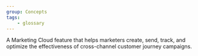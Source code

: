 ```yaml
---
group: Concepts
tags:
    - glossary
---
```

A Marketing Cloud feature that helps marketers create, send, track, and optimize the effectiveness of cross-channel customer journey campaigns.